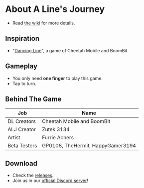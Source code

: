 # About A Line's Journey
- Read [the wiki](https://github.com/ZutekDL/A-Lines-Journey/wiki) for more details.

## Inspiration
- "[Dancing Line](https://zh.m.wikipedia.org/zh-tw/跳舞的線)", a game of Cheetah Mobile and BoomBit.

## Gameplay
- You only need **one finger** to play this game.
- Tap to turn.

## Behind The Game
Job | Name
--- | ----
DL Creators | Cheetah Mobile and BoomBit
ALJ Creator | Zutek 3134
Artist | Furrie Achers
Beta Testers | GP0108, TheHermit, HappyGamer3194

## Download
- Check the [releases](https://github.com/ZutekDL/A-Lines-Journey/releases).
- Join us in our [official Discord server](http://discord.gg/2c6Hjcm)!